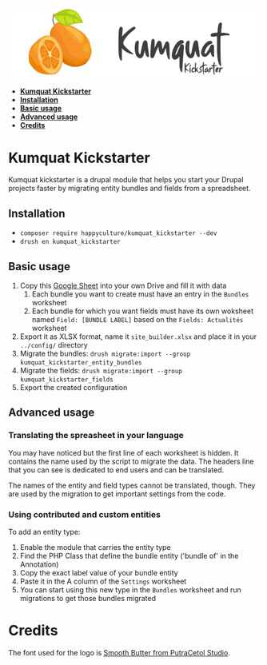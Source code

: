![Logo Kumquat Kickstarter](kumquat_kickstarter.png)

* **[Kumquat Kickstarter](#intro)**
* **[Installation](#installation)**
* **[Basic usage](#usage)**
* **[Advanced usage](#advanced)**
* **[Credits](#credits)**

# <a name="intro"></a>Kumquat Kickstarter

Kumquat kickstarter is a drupal module that helps you start your Drupal projects faster by migrating entity bundles and fields from a spreadsheet.

## <a name="installation"></a>Installation

- `composer require happyculture/kumquat_kickstarter --dev`
- `drush en kumquat_kickstarter`

## <a name="usage"></a>Basic usage

1. Copy this [Google Sheet](https://docs.google.com/spreadsheets/d/1KbKfP7XtuMgsBn1FMvYmsM6hEQKQ294JponWlYt3Goo/edit?usp=sharing) into your own Drive and fill it with data
    1. Each bundle you want to create must have an entry in the `Bundles` worksheet
    1. Each bundle for which you want fields must have its own woksheet named `Field: [BUNDLE LABEL]` based on the `Fields: Actualités` worksheet 
1. Export it as XLSX format, name it `site_builder.xlsx` and place it in your `../config/` directory
1. Migrate the bundles: `drush migrate:import --group kumquat_kickstarter_entity_bundles`
1. Migrate the fields: `drush migrate:import --group kumquat_kickstarter_fields`
1. Export the created configuration

## <a name="advanced"></a>Advanced usage

### Translating the spreasheet in your language

You may have noticed but the first line of each worksheet is hidden. It contains the name used by the script to migrate the data. The headers line that you can see is dedicated to end users and can be translated.

The names of the entity and field types cannot be translated, though. They are used by the migration to get important settings from the code.

### Using contributed and custom entities

To add an entity type:

1. Enable the module that carries the entity type
1. Find the PHP Class that define the bundle entity ('bundle of' in the Annotation)
1. Copy the exact label value of your bundle entity
1. Paste it in the A column of the `Settings` worksheet
1. You can start using this new type in the `Bundles` worksheet and run migrations to get those bundles migrated

# <a name="credits"></a>Credits

The font used for the logo is [Smooth Butter from PutraCetol Studio](https://putracetol.com/product/smooth-butter/).
